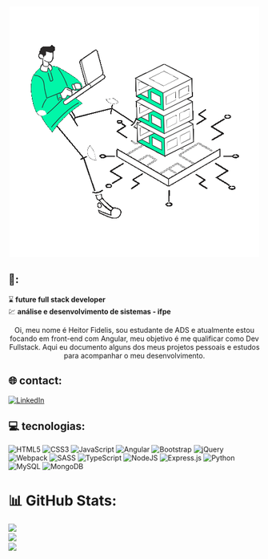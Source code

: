 <p align="center">
  <img src="lottie/lottie-1.gif" alt="animated"/>
</p>

## 📃:
⌛ **future full stack developer**<br>💹 **análise e desenvolvimento de sistemas - ifpe**

<p align="center">
Oi, meu nome é Heitor Fidelis, sou estudante de ADS e atualmente estou focando em front-end com Angular, meu objetivo é me qualificar como Dev Fullstack. Aqui eu documento alguns dos meus projetos pessoais e estudos para acompanhar o meu desenvolvimento.
</p>

## 🌐 contact:
[![LinkedIn](https://img.shields.io/badge/LinkedIn-%230077B5.svg?logo=linkedin&logoColor=white)](https://linkedin.com/in/https://www.linkedin.com/in/hfidelis/) 

## 💻 tecnologias:
![HTML5](https://img.shields.io/badge/html5-%23E34F26.svg?style=for-the-badge&logo=html5&logoColor=white) ![CSS3](https://img.shields.io/badge/css3-%231572B6.svg?style=for-the-badge&logo=css3&logoColor=white) ![JavaScript](https://img.shields.io/badge/javascript-%23323330.svg?style=for-the-badge&logo=javascript&logoColor=%23F7DF1E) ![Angular](https://img.shields.io/badge/angular-%23DD0031.svg?style=for-the-badge&logo=angular&logoColor=white) ![Bootstrap](https://img.shields.io/badge/bootstrap-%23563D7C.svg?style=for-the-badge&logo=bootstrap&logoColor=white) ![jQuery](https://img.shields.io/badge/jquery-%230769AD.svg?style=for-the-badge&logo=jquery&logoColor=white) ![Webpack](https://img.shields.io/badge/webpack-%238DD6F9.svg?style=for-the-badge&logo=webpack&logoColor=black) ![SASS](https://img.shields.io/badge/SASS-hotpink.svg?style=for-the-badge&logo=SASS&logoColor=white) ![TypeScript](https://img.shields.io/badge/typescript-%23007ACC.svg?style=for-the-badge&logo=typescript&logoColor=white) ![NodeJS](https://img.shields.io/badge/node.js-6DA55F?style=for-the-badge&logo=node.js&logoColor=white) ![Express.js](https://img.shields.io/badge/express.js-%23404d59.svg?style=for-the-badge&logo=express&logoColor=%2361DAFB) ![Python](https://img.shields.io/badge/python-3670A0?style=for-the-badge&logo=python&logoColor=ffdd54) ![MySQL](https://img.shields.io/badge/mysql-%2300f.svg?style=for-the-badge&logo=mysql&logoColor=white) ![MongoDB](https://img.shields.io/badge/MongoDB-%234ea94b.svg?style=for-the-badge&logo=mongodb&logoColor=white)
# 📊 GitHub Stats:
![](https://github-readme-stats.vercel.app/api?username=hfidelis&theme=slateorange&hide_border=false&include_all_commits=true&count_private=true)<br/>
![](https://github-readme-streak-stats.herokuapp.com/?user=hfidelis&theme=slateorange&hide_border=false)<br/>
![](https://github-readme-stats.vercel.app/api/top-langs/?username=hfidelis&theme=slateorange&hide_border=false&include_all_commits=true&count_private=true&layout=compact)

